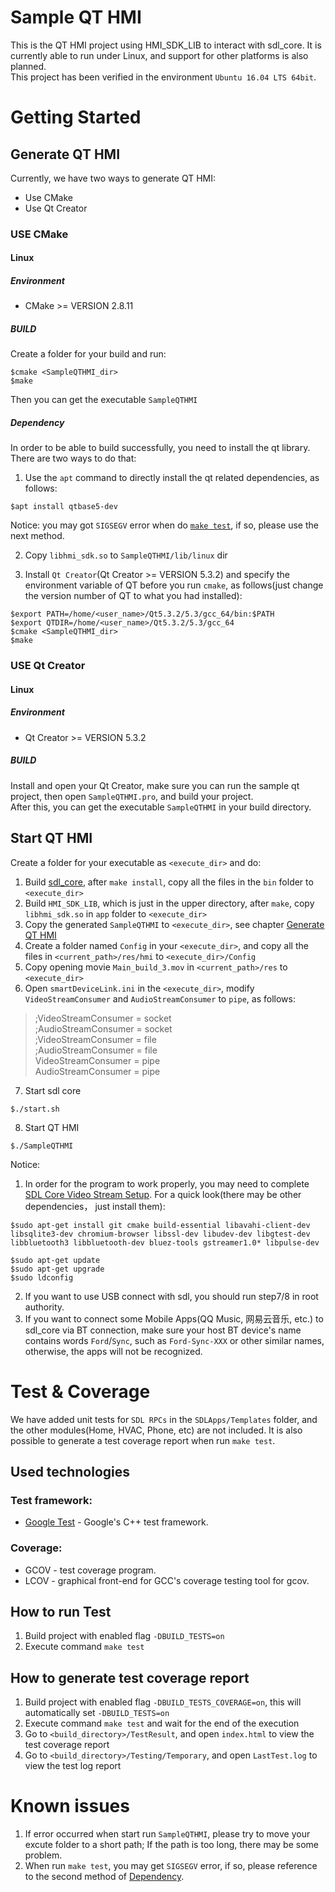 # Sample QT HMI

This is the QT HMI project using HMI_SDK_LIB to interact with sdl_core. It is currently able to run under Linux, and support for other platforms is also planned.<br>
This project has been verified in the environment `Ubuntu 16.04 LTS 64bit`.

# Getting Started

## Generate QT HMI

Currently, we have two ways to generate QT HMI:
  * Use CMake
  * Use Qt Creator

### USE CMake
#### Linux
##### Environment
* CMake >= VERSION 2.8.11
##### BUILD
Create a folder for your build and run:
```shell
$cmake <SampleQTHMI_dir>
$make
```
Then you can get the executable `SampleQTHMI`

##### Dependency
In order to be able to build successfully, you need to install the qt library. There are two ways to do that:
  1. Use the `apt` command to directly install the qt related dependencies, as follows:
```shell
$apt install qtbase5-dev
```
  Notice: you may got `SIGSEGV` error when do [`make test`](#how-to-run-test), if so, please use the next method.

  2. Copy `libhmi_sdk.so` to `SampleQTHMI/lib/linux` dir

  3. Install `Qt Creator`(Qt Creator >= VERSION 5.3.2) and specify the environment variable of QT before you run `cmake`, as follows(just change the version number of QT to what you had installed):
```shell
$export PATH=/home/<user_name>/Qt5.3.2/5.3/gcc_64/bin:$PATH
$export QTDIR=/home/<user_name>/Qt5.3.2/5.3/gcc_64
$cmake <SampleQTHMI_dir>
$make
```


### USE Qt Creator
#### Linux
##### Environment
* Qt Creator >= VERSION 5.3.2
##### BUILD
Install and open your Qt Creator, make sure you can run the sample qt project, then open `SampleQTHMI.pro`, and build your project.<br>
After this, you can get the executable `SampleQTHMI` in your build directory.


## Start QT HMI
Create a folder for your executable as `<execute_dir>` and do:
  1. Build [sdl_core](https://github.com/smartdevicelink/sdl_core), after `make install`, copy all the files in the `bin` folder to `<execute_dir>`
  2. Build `HMI_SDK_LIB`, which is just in the upper directory, after `make`, copy `libhmi_sdk.so` in `app` folder to `<execute_dir>`
  3. Copy the generated `SampleQTHMI` to `<execute_dir>`, see chapter [Generate QT HMI](#generate-qt-hmi)
  4. Create a folder named `Config` in your `<execute_dir>`, and copy all the files in `<current_path>/res/hmi` to `<execute_dir>/Config`
  5. Copy opening movie `Main_build_3.mov` in `<current_path>/res` to `<execute_dir>`
  6. Open `smartDeviceLink.ini` in the `<execute_dir>`, modify `VideoStreamConsumer` and `AudioStreamConsumer` to `pipe`, as follows:
>;VideoStreamConsumer = socket<br>
>;AudioStreamConsumer = socket<br>
>;VideoStreamConsumer = file<br>
>;AudioStreamConsumer = file<br>
>VideoStreamConsumer = pipe<br>
>AudioStreamConsumer = pipe<br>
  7. Start sdl core
```shell
$./start.sh
```
  8. Start QT HMI
```shell
$./SampleQTHMI 
```

Notice: 
  1. In order for the program to work properly, you may need to complete [SDL Core Video Stream Setup](https://www.smartdevicelink.com/en/guides/core/video-streaming-setup/). For a quick look(there may be other dependencies， just install them):
```shell
$sudo apt-get install git cmake build-essential libavahi-client-dev libsqlite3-dev chromium-browser libssl-dev libudev-dev libgtest-dev libbluetooth3 libbluetooth-dev bluez-tools gstreamer1.0* libpulse-dev

$sudo apt-get update
$sudo apt-get upgrade
$sudo ldconfig
```
  2. If you want to use USB connect with sdl, you should run step7/8 in root authority.
  3. If you want to connect some Mobile Apps(QQ Music, 网易云音乐, etc.) to sdl_core via BT connection, make sure your host BT device's name contains words `Ford`/`Sync`, such as `Ford-Sync-XXX` or other similar names, otherwise, the apps will not be recognized.


# Test & Coverage
  We have added unit tests for `SDL RPCs` in the `SDLApps/Templates` folder, and the other modules(Home, HVAC, Phone, etc) are not included. It is also possible to generate a test coverage report when run `make test`.

## Used technologies
### Test framework:
  * [Google Test](https://github.com/google/googletest) - Google's C++ test framework.
### Coverage:
  * GCOV - test coverage program.
  * LCOV - graphical front-end for GCC's coverage testing tool for gcov.

## How to run Test

  1. Build project with enabled flag `-DBUILD_TESTS=on`
  2. Execute command `make test`

## How to generate test coverage report

  1. Build project with enabled flag `-DBUILD_TESTS_COVERAGE=on`, this will automatically set `-DBUILD_TESTS=on`
  2. Execute command `make test` and wait for the end of the execution
  3. Go to `<build_directory>/TestResult`, and open `index.html` to view the test coverage report
  4. Go to `<build_directory>/Testing/Temporary`, and open `LastTest.log` to view the test log report


# Known issues

  1. If error occurred when start run `SampleQTHMI`, please try to move your excute folder to a short path; If the path is too long, there may be some problem.
  2. When run `make test`, you may get `SIGSEGV` error, if so, please reference to the second method of [Dependency](#dependency).

